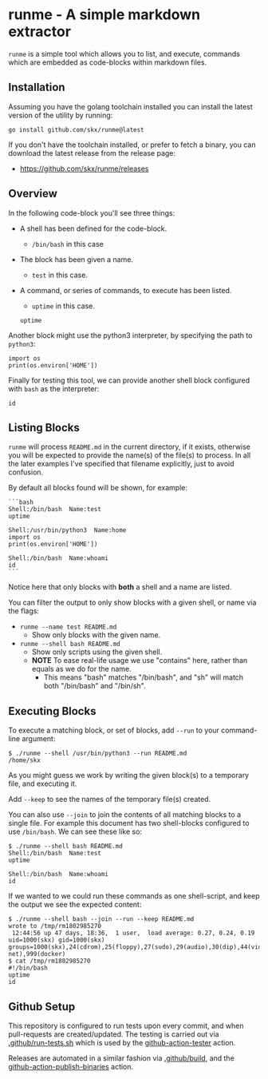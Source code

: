 # runme - A simple markdown extractor

`runme` is a simple tool which allows you to list, and execute, commands which are embedded as code-blocks within markdown files.


## Installation

Assuming you have the golang toolchain installed you can install the latest version of the utility by running:

   ```/bin/sh install-runme
   go install github.com/skx/runme@latest
   ```

If you don't have the toolchain installed, or prefer to fetch a binary, you can download the latest release from the release page:

* https://github.com/skx/runme/releases



## Overview

In the following code-block you'll see three things:

* A shell has been defined for the code-block.
   * `/bin/bash` in this case
* The block has been given a name.
   * `test` in this case.
* A command, or series of commands, to execute has been listed.
   * `uptime` in this case.


   ```/bin/bash test
   uptime
   ```

Another block might use the python3 interpreter, by specifying the path to `python3`:

   ```/usr/bin/python3 home
   import os
   print(os.environ['HOME'])
   ```

Finally for testing this tool, we can provide another shell block configured with `bash` as the interpreter:

   ```/bin/bash whoami
   id
   ```



## Listing Blocks

`runme` will process `README.md` in the current directory, if it exists, otherwise you will be expected to provide the name(s) of the file(s) to process.  In all the later examples I've specified that filename explicitly, just to avoid confusion.

By default all blocks found will be shown, for example:

    ```bash
    Shell:/bin/bash  Name:test
    uptime

    Shell:/usr/bin/python3  Name:home
    import os
    print(os.environ['HOME'])

    Shell:/bin/bash  Name:whoami
    id
    ```

Notice here that only blocks with **both** a shell and a name are listed.

You can filter the output to only show blocks with a given shell, or name via the flags:

* `runme --name test README.md`
  * Show only blocks with the given name.
* `runme --shell bash README.md`
  * Show only scripts using the given shell.
  * **NOTE** To ease real-life usage we use "contains" here, rather than equals as we do for the name.
    * This means "bash" matches "/bin/bash", and "sh" will match both "/bin/bash" and "/bin/sh".



## Executing Blocks

To execute a matching block, or set of blocks, add `--run` to your command-line argument:

```
$ ./runme --shell /usr/bin/python3 --run README.md
/home/skx
```

As you might guess we work by writing the given block(s) to a temporary file, and executing it.

Add `--keep` to see the names of the temporary file(s) created.

You can also use `--join` to join the contents of all matching blocks to a single file.  For example
this document has two shell-blocks configured to use `/bin/bash`.  We can see these like so:

```
$ ./runme --shell bash README.md
Shell:/bin/bash  Name:test
uptime

Shell:/bin/bash  Name:whoami
id
```

If we wanted to we could run these commands as one shell-script, and keep the output we see the expected content:

```
$ ./runme --shell bash --join --run --keep README.md
wrote to /tmp/rm1802985270
 12:44:56 up 47 days, 18:36,  1 user,  load average: 0.27, 0.24, 0.19
uid=1000(skx) gid=1000(skx) groups=1000(skx),24(cdrom),25(floppy),27(sudo),29(audio),30(dip),44(video),46(plugdev),108(netdev),113(bluetooth),114(lpadmin),118(scanner),133(uml-net),999(docker)
$ cat /tmp/rm1802985270
#!/bin/bash
uptime
id
```



## Github Setup

This repository is configured to run tests upon every commit, and when
pull-requests are created/updated.  The testing is carried out via
[.github/run-tests.sh](.github/run-tests.sh) which is used by the
[github-action-tester](https://github.com/skx/github-action-tester) action.

Releases are automated in a similar fashion via [.github/build](.github/build),
and the [github-action-publish-binaries](https://github.com/skx/github-action-publish-binaries) action.
